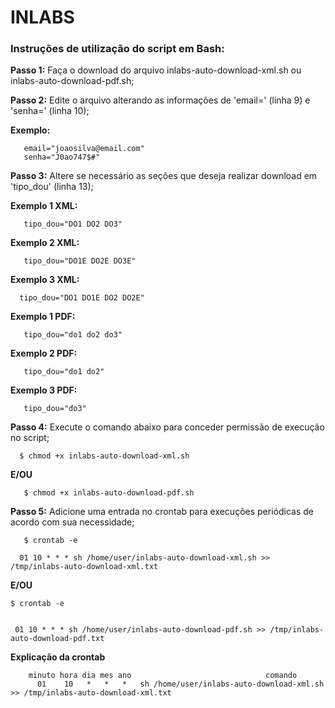 
# INLABS

### Instruções de utilização do script em Bash:

**Passo 1:** Faça o download do arquivo inlabs-auto-download-xml.sh ou inlabs-auto-download-pdf.sh;

**Passo 2:** Edite o arquivo alterando as informações de 'email=' (linha 9) e 'senha=' (linha 10);

**Exemplo:**

       email="joaosilva@email.com"
       senha="J0ao747$#"

 **Passo 3:** Altere se necessário as seções que deseja realizar download em 'tipo_dou' (linha 13);

 **Exemplo 1 XML:**

       tipo_dou="DO1 DO2 DO3"

 **Exemplo 2 XML:**

       tipo_dou="DO1E DO2E DO3E"

 **Exemplo 3 XML:**

      tipo_dou="DO1 DO1E DO2 DO2E"

 **Exemplo 1 PDF:**

       tipo_dou="do1 do2 do3"

 **Exemplo 2 PDF:**

       tipo_dou="do1 do2"

 **Exemplo 3 PDF:**

       tipo_dou="do3"

 **Passo 4:** Execute o comando abaixo para conceder permissão de execução no script;

      $ chmod +x inlabs-auto-download-xml.sh

 **E/OU**

       $ chmod +x inlabs-auto-download-pdf.sh

 **Passo 5:** Adicione uma entrada no crontab para execuções periódicas de acordo com sua necessidade;

       $ crontab -e

      01 10 * * * sh /home/user/inlabs-auto-download-xml.sh >> /tmp/inlabs-auto-download-xml.txt

 **E/OU**

    $ crontab -e


     01 10 * * * sh /home/user/inlabs-auto-download-pdf.sh >> /tmp/inlabs-auto-download-pdf.txt

 **Explicação da crontab**

        minuto hora dia mes ano                              comando
          01    10   *   *   *   sh /home/user/inlabs-auto-download-xml.sh >> /tmp/inlabs-auto-download-xml.txt

